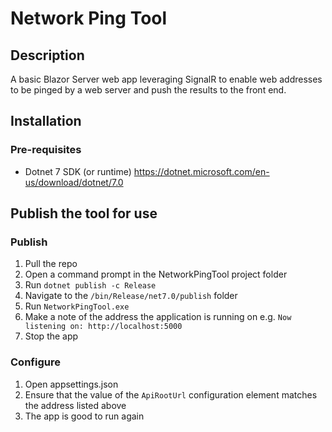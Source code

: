 # Network Ping Tool

## Description
A basic Blazor Server web app leveraging SignalR to enable web addresses to be pinged by a web server and push the results to the front end.

## Installation
### Pre-requisites
- Dotnet 7 SDK (or runtime) https://dotnet.microsoft.com/en-us/download/dotnet/7.0

## Publish the tool for use
### Publish
1. Pull the repo
2. Open a command prompt in the NetworkPingTool project folder
3. Run `dotnet publish -c Release`
4. Navigate to the `/bin/Release/net7.0/publish` folder
5. Run `NetworkPingTool.exe`
6. Make a note of the address the application is running on e.g. `Now listening on: http://localhost:5000`
7. Stop the app

### Configure
1. Open appsettings.json
2. Ensure that the value of the `ApiRootUrl` configuration element matches the address listed above
3. The app is good to run again
